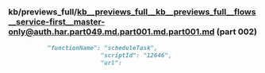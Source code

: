 ### kb/previews_full/kb__previews_full__kb__previews_full__flows__service-first__master-only@auth.har.part049.md.part001.md.part001.md (part 002)

```md
           "functionName": "scheduleTask",
                          "scriptId": "12646",
                          "url": 
```

```
